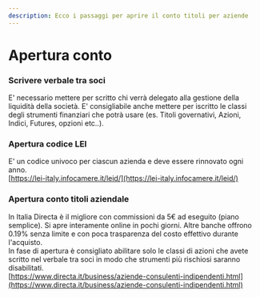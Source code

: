 ```yaml
---
description: Ecco i passaggi per aprire il conto titoli per aziende
---
```


# Apertura conto

### **Scrivere verbale tra soci**

E' necessario mettere per scritto chi verrà delegato alla gestione della liquidità della società. E' consigliabile anche mettere per iscritto le classi degli strumenti finanziari che potrà usare (es. Titoli governativi, Azioni, Indici, Futures, opzioni etc..).

### **Apertura codice LEI**

&#x20;E' un codice univoco per ciascun azienda e deve essere rinnovato ogni anno. \
[https://lei-italy.infocamere.it/leid/](https://lei-italy.infocamere.it/leid/)

### **Apertura conto titoli aziendale**&#x20;

In Italia Directa è il migliore con commissioni da 5€ ad eseguito (piano semplice). Si apre interamente online in pochi giorni.  Altre banche offrono 0.19% senza limite e con poca trasparenza del costo effettivo durante l'acquisto. \
In fase di apertura è consigliato abilitare solo le classi di azioni che avete scritto nel verbale tra soci in modo che strumenti più rischiosi saranno disabilitati. \
[https://www.directa.it/business/aziende-consulenti-indipendenti.html](https://www.directa.it/business/aziende-consulenti-indipendenti.html)
